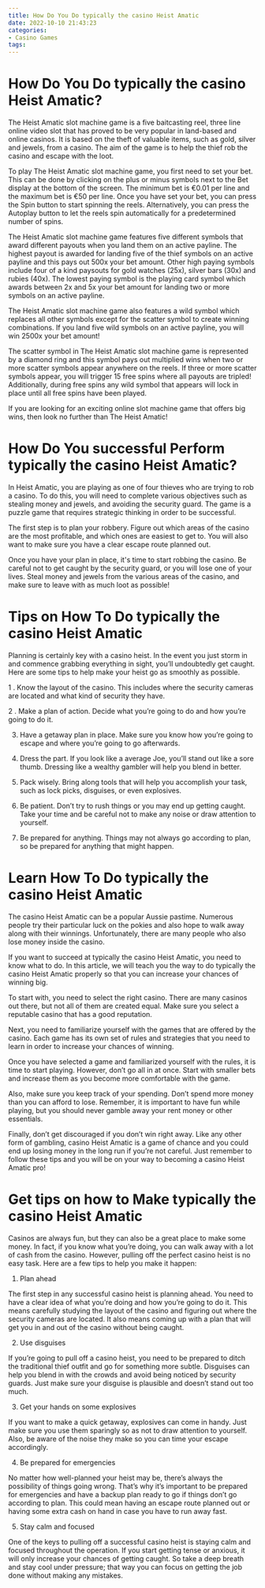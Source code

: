 ```yaml
---
title: How Do You Do typically the casino Heist Amatic
date: 2022-10-10 21:43:23
categories:
- Casino Games
tags:
---
```



#  How Do You Do typically the casino Heist Amatic?

The Heist Amatic slot machine game is a five baitcasting reel, three line online video slot that has proved to be very popular in land-based and online casinos. It is based on the theft of valuable items, such as gold, silver and jewels, from a casino. The aim of the game is to help the thief rob the casino and escape with the loot.

To play The Heist Amatic slot machine game, you first need to set your bet. This can be done by clicking on the plus or minus symbols next to the Bet display at the bottom of the screen. The minimum bet is €0.01 per line and the maximum bet is €50 per line. Once you have set your bet, you can press the Spin button to start spinning the reels. Alternatively, you can press the Autoplay button to let the reels spin automatically for a predetermined number of spins.

The Heist Amatic slot machine game features five different symbols that award different payouts when you land them on an active payline. The highest payout is awarded for landing five of the thief symbols on an active payline and this pays out 500x your bet amount. Other high paying symbols include four of a kind paysouts for gold watches (25x), silver bars (30x) and rubies (40x). The lowest paying symbol is the playing card symbol which awards between 2x and 5x your bet amount for landing two or more symbols on an active payline.

The Heist Amatic slot machine game also features a wild symbol which replaces all other symbols except for the scatter symbol to create winning combinations. If you land five wild symbols on an active payline, you will win 2500x your bet amount!

The scatter symbol in The Heist Amatic slot machine game is represented by a diamond ring and this symbol pays out multiplied wins when two or more scatter symbols appear anywhere on the reels. If three or more scatter symbols appear, you will trigger 15 free spins where all payouts are tripled! Additionally, during free spins any wild symbol that appears will lock in place until all free spins have been played.

If you are looking for an exciting online slot machine game that offers big wins, then look no further than The Heist Amatic!

#  How Do You successful Perform typically the casino Heist Amatic?

In Heist Amatic, you are playing as one of four thieves who are trying to rob a casino. To do this, you will need to complete various objectives such as stealing money and jewels, and avoiding the security guard. The game is a puzzle game that requires strategic thinking in order to be successful.

The first step is to plan your robbery. Figure out which areas of the casino are the most profitable, and which ones are easiest to get to. You will also want to make sure you have a clear escape route planned out.

Once you have your plan in place, it's time to start robbing the casino. Be careful not to get caught by the security guard, or you will lose one of your lives. Steal money and jewels from the various areas of the casino, and make sure to leave with as much loot as possible!

#  Tips on How To Do typically the casino Heist Amatic

Planning is certainly key with a casino heist. In the event you just storm in and commence grabbing everything in sight, you’ll undoubtedly get caught. Here are some tips to help make your heist go as smoothly as possible.

1 . Know the layout of the casino. This includes where the security cameras are located and what kind of security they have.

2 . Make a plan of action. Decide what you’re going to do and how you’re going to do it.

3. Have a getaway plan in place. Make sure you know how you’re going to escape and where you’re going to go afterwards.

4. Dress the part. If you look like a average Joe, you’ll stand out like a sore thumb. Dressing like a wealthy gambler will help you blend in better.

5. Pack wisely. Bring along tools that will help you accomplish your task, such as lock picks, disguises, or even explosives.

6. Be patient. Don’t try to rush things or you may end up getting caught. Take your time and be careful not to make any noise or draw attention to yourself.

7. Be prepared for anything. Things may not always go according to plan, so be prepared for anything that might happen.

#  Learn How To Do typically the casino Heist Amatic 

The casino Heist Amatic can be a popular Aussie pastime. Numerous people try their particular luck on the pokies and also hope to walk away along with their winnings. Unfortunately, there are many people who also lose money inside the casino. 

If you want to succeed at typically the casino Heist Amatic, you need to know what to do. In this article, we will teach you the way to do typically the casino Heist Amatic properly so that you can increase your chances of winning big. 

To start with, you need to select the right casino. There are many casinos out there, but not all of them are created equal. Make sure you select a reputable casino that has a good reputation. 

Next, you need to familiarize yourself with the games that are offered by the casino. Each game has its own set of rules and strategies that you need to learn in order to increase your chances of winning. 

Once you have selected a game and familiarized yourself with the rules, it is time to start playing. However, don’t go all in at once. Start with smaller bets and increase them as you become more comfortable with the game. 

Also, make sure you keep track of your spending. Don’t spend more money than you can afford to lose. Remember, it is important to have fun while playing, but you should never gamble away your rent money or other essentials. 

 Finally, don’t get discouraged if you don’t win right away. Like any other form of gambling, casino Heist Amatic is a game of chance and you could end up losing money in the long run if you’re not careful. Just remember to follow these tips and you will be on your way to becoming a casino Heist Amatic pro!

#  Get tips on how to Make typically the casino Heist Amatic

Casinos are always fun, but they can also be a great place to make some money. In fact, if you know what you’re doing, you can walk away with a lot of cash from the casino. However, pulling off the perfect casino heist is no easy task. Here are a few tips to help you make it happen:

1. Plan ahead

The first step in any successful casino heist is planning ahead. You need to have a clear idea of what you’re doing and how you’re going to do it. This means carefully studying the layout of the casino and figuring out where the security cameras are located. It also means coming up with a plan that will get you in and out of the casino without being caught.

2. Use disguises

If you’re going to pull off a casino heist, you need to be prepared to ditch the traditional thief outfit and go for something more subtle. Disguises can help you blend in with the crowds and avoid being noticed by security guards. Just make sure your disguise is plausible and doesn’t stand out too much.

3. Get your hands on some explosives

If you want to make a quick getaway, explosives can come in handy. Just make sure you use them sparingly so as not to draw attention to yourself. Also, be aware of the noise they make so you can time your escape accordingly.

4. Be prepared for emergencies

No matter how well-planned your heist may be, there’s always the possibility of things going wrong. That’s why it’s important to be prepared for emergencies and have a backup plan ready to go if things don’t go according to plan. This could mean having an escape route planned out or having some extra cash on hand in case you have to run away fast.

5. Stay calm and focused

One of the keys to pulling off a successful casino heist is staying calm and focused throughout the operation. If you start getting tense or anxious, it will only increase your chances of getting caught. So take a deep breath and stay cool under pressure; that way you can focus on getting the job done without making any mistakes.